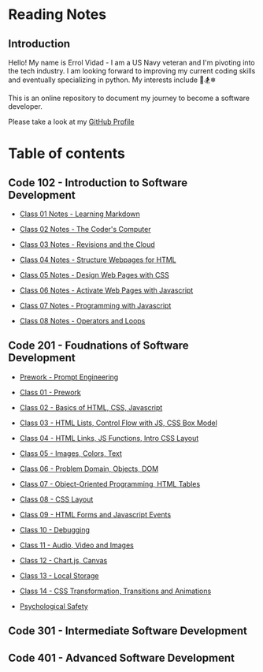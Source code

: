 # Reading Notes

## Introduction

Hello! My name is Errol Vidad - I am a US Navy veteran and I'm pivoting into the tech industry. I am looking forward to improving my current coding skills and eventually specializing in python. My interests include &#x1F3C8;&#x1F3C2;&#x2744;

This is an online repository to document my journey to become a software developer.

Please take a look at my [GitHub Profile](https://github.com/evidad)

# Table of contents

## Code 102 - Introduction to Software Development
- [Class 01 Notes - Learning Markdown](code-102-reading-notes/Class%2001%20-%20Learning%20Markdown.md)

- [Class 02 Notes - The Coder's Computer](code-102-reading-notes/Class%2002%20-%20The%20Coder's%20Computer.md)

- [Class 03 Notes - Revisions and the Cloud](code-102-reading-notes/Class%2003%20-%20Revisions%20and%20the%20Cloud.md)

- [Class 04 Notes - Structure Webpages for HTML](code-102-reading-notes/Class%2004%20-%20Structure%20Webpages%20for%20HTML.md)

- [Class 05 Notes - Design Web Pages with CSS](code-102-reading-notes/Class%2005-%20Design%20Web%20Pages%20with%20CSS.md)

- [Class 06 Notes - Activate Web Pages with Javascript](code-102-reading-notes/Class%2006%20-%20Activate%20Web%20Pages%20with%20Javascript.md)

- [Class 07 Notes - Programming with Javascript](code-102-reading-notes/Class%2007%20-%20Programming%20with%20Javascript.md)

- [Class 08 Notes - Operators and Loops ](code-102-reading-notes/Class%2008%20-%20Operators%20and%20Loops.md)

## Code 201 - Foudnations of Software Development
- [Prework - Prompt Engineering](code-201-reading-notes/prompt-engineering.md)

- [Class 01 - Prework](code-201-reading-notes/class01%20-%20Prework.md)

- [Class 02 - Basics of HTML, CSS, Javascript](code-201-reading-notes/class02%20-%20Basics%20of%20HTML%20CSS%20JS.md)

- [Class 03 - HTML Lists, Control Flow with JS, CSS Box Model](code-201-reading-notes/class03%20-%20HTML%20Lists,%20Control%20Flow%20with%20JS,%20CSS%20Box%20Model.md)

- [Class 04 - HTML Links, JS Functions, Intro CSS Layout](code-201-reading-notes/class04%20-%20HTML%20Links,%20JS%20Functions,%20Intro%20CSS%20Layout.md)

- [Class 05 - Images, Colors, Text](code-201-reading-notes/class05%20-%20Images,%20Colors,%20Text.md)

- [Class 06 - Problem Domain, Objects, DOM](code-201-reading-notes/class06%20-%20Problem%20Doamin,%20Objects,%20DOM.md)

- [Class 07 - Object-Oriented Programming, HTML Tables](code-201-reading-notes/class07%20-%20Object-Oriented%20Programming,%20HTML%20Tables.md)

- [Class 08 - CSS Layout](code-201-reading-notes/class08%20-%20CSS%20Layout.md)

- [Class 09 - HTML Forms and Javascript Events](code-201-reading-notes/class09%20-%20HTML%20Forms%20and%20JS%20Events.md)

- [Class 10 - Debugging](code-201-reading-notes/class10%20-%20Debugging.md)

- [Class 11 - Audio, Video and Images](code-201-reading-notes/class11%20-%20Audio,%20Video,%20Images.md)

- [Class 12 - Chart.js, Canvas](code-201-reading-notes/class12%20-%20Chart%20and%20Canvas.md)

- [Class 13 - Local Storage](code-201-reading-notes/class13%20-%20Local%20Storage.md)

- [Class 14 - CSS Transformation, Transitions and Animations](code-201-reading-notes/class14%20-%20CSS%20Transformation,%20Transitions,%20Animations.md)

- [Psychological Safety](code-201-reading-notes/psychological-safety.md)

## Code 301 - Intermediate Software Development

## Code 401 - Advanced Software Development